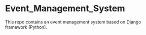 # Event_Management_System
This repo contains an event management system based on Django framework (Python).
